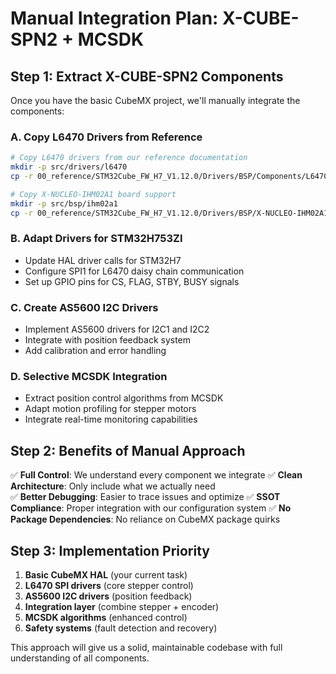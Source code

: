 # Manual Integration Plan: X-CUBE-SPN2 + MCSDK

## Step 1: Extract X-CUBE-SPN2 Components

Once you have the basic CubeMX project, we'll manually integrate the components:

### A. Copy L6470 Drivers from Reference
```bash
# Copy L6470 drivers from our reference documentation
mkdir -p src/drivers/l6470
cp -r 00_reference/STM32Cube_FW_H7_V1.12.0/Drivers/BSP/Components/L6470/* src/drivers/l6470/

# Copy X-NUCLEO-IHM02A1 board support  
mkdir -p src/bsp/ihm02a1
cp -r 00_reference/STM32Cube_FW_H7_V1.12.0/Drivers/BSP/X-NUCLEO-IHM02A1/* src/bsp/ihm02a1/
```

### B. Adapt Drivers for STM32H753ZI
- Update HAL driver calls for STM32H7
- Configure SPI1 for L6470 daisy chain communication
- Set up GPIO pins for CS, FLAG, STBY, BUSY signals

### C. Create AS5600 I2C Drivers
- Implement AS5600 drivers for I2C1 and I2C2
- Integrate with position feedback system
- Add calibration and error handling

### D. Selective MCSDK Integration
- Extract position control algorithms from MCSDK
- Adapt motion profiling for stepper motors
- Integrate real-time monitoring capabilities

## Step 2: Benefits of Manual Approach

✅ **Full Control**: We understand every component we integrate
✅ **Clean Architecture**: Only include what we actually need  
✅ **Better Debugging**: Easier to trace issues and optimize
✅ **SSOT Compliance**: Proper integration with our configuration system
✅ **No Package Dependencies**: No reliance on CubeMX package quirks

## Step 3: Implementation Priority

1. **Basic CubeMX HAL** (your current task)
2. **L6470 SPI drivers** (core stepper control)
3. **AS5600 I2C drivers** (position feedback)  
4. **Integration layer** (combine stepper + encoder)
5. **MCSDK algorithms** (enhanced control)
6. **Safety systems** (fault detection and recovery)

This approach will give us a solid, maintainable codebase with full understanding of all components.
